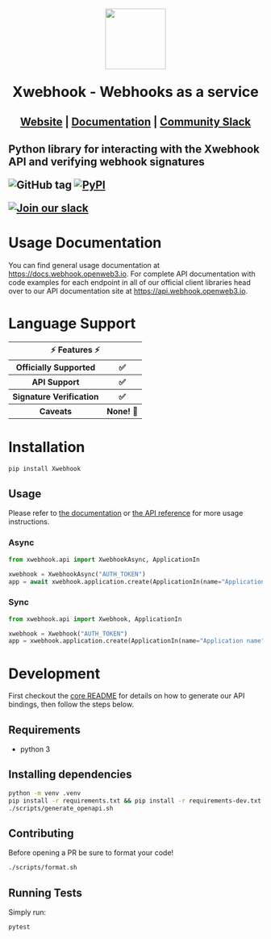 <h1 align="center">
    <a style="text-decoration: none" href="https://webhook.openweb3.io">
      <img width="120" src="https://avatars.githubusercontent.com/u/80175132?s=200&v=4" />
      <p align="center">Xwebhook - Webhooks as a service</p>
    </a>
</h1>
<h2 align="center">
  <a href="https://webhook.openweb3.io">Website</a> | <a href="https://docs.webhook.openweb3.io">Documentation</a> | <a href="https://webhook.openweb3.io/slack">Community Slack</a>
<h2>

Python library for interacting with the Xwebhook API and verifying webhook signatures

![GitHub tag](https://img.shields.io/github/tag/x-webhook/x-webhooks.svg)
[![PyPI](https://img.shields.io/pypi/v/xwebhook.svg)](https://pypi.python.org/pypi/xwebhook/)

[![Join our slack](https://img.shields.io/badge/Slack-join%20the%20community-blue?logo=slack&style=social)](https://webhook.openweb3.io/slack/)

# Usage Documentation

You can find general usage documentation at <https://docs.webhook.openweb3.io>.  For complete API documentation with code examples for each endpoint in all of our official client libraries head over to our API documentation site at <https://api.webhook.openweb3.io>.

# Language Support

<table style="table-layout:fixed; white-space: nowrap;">
  <th colspan="2">⚡️ Features ⚡️</th>
  <tr>
    <th>Officially Supported</th>
    <th>✅</th>
  </tr>
  <tr>
    <th>API Support</th>
    <th>✅</th>
  </tr>
  <tr>
    <th>Signature Verification</th>
    <th>✅</th>
  </tr>
  <tr>
    <th>Caveats</th>
    <th>None! 🚀</th>
  </tr>
</table>

# Installation

```sh
pip install Xwebhook
```

## Usage
Please refer to [the documentation](https://docs.webhook.openweb3.io/) or [the API reference](https://api.webhook.openweb3.io/docs) for more usage instructions.

### Async
```python
from xwebhook.api import XwebhookAsync, ApplicationIn

xwebhook = XwebhookAsync("AUTH_TOKEN")
app = await xwebhook.application.create(ApplicationIn(name="Application name"))
```

### Sync

```python
from xwebhook.api import Xwebhook, ApplicationIn

xwebhook = Xwebhook("AUTH_TOKEN")
app = xwebhook.application.create(ApplicationIn(name="Application name"))
```

# Development

First checkout the [core README](../README.md#development) for details on how to generate our API bindings, then follow the steps below.

## Requirements

 - python 3

## Installing dependencies

```sh
python -m venv .venv
pip install -r requirements.txt && pip install -r requirements-dev.txt
./scripts/generate_openapi.sh
```

## Contributing

Before opening a PR be sure to format your code!

```sh
./scripts/format.sh
```

## Running Tests

Simply run:

```sh
pytest
```
